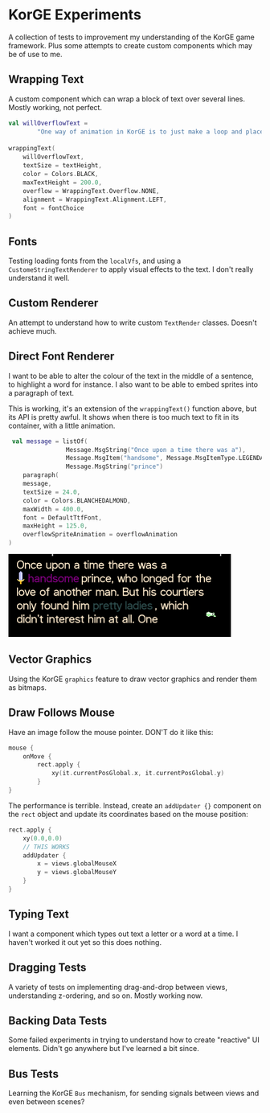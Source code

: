 # KorGE Experiments

A collection of tests to improvement my understanding of the KorGE game framework. Plus some attempts to create custom components which may be of use to me.

## Wrapping Text

A custom component which can wrap a block of text over several lines. Mostly working, not perfect.

```kotlin
val willOverflowText =
        "One way of animation in KorGE is to just make a loop and place a delay. This method allows you to define complex logic inside the loop and define state machines just by code."

wrappingText(
	willOverflowText,
	textSize = textHeight,
	color = Colors.BLACK,
	maxTextHeight = 200.0,
	overflow = WrappingText.Overflow.NONE,
	alignment = WrappingText.Alignment.LEFT,
	font = fontChoice
) 
```

## Fonts

Testing loading fonts from the `localVfs`, and using a `CustomeStringTextRenderer` to apply visual effects to the text. I don't really understand it well.

## Custom Renderer

An attempt to understand how to write custom `TextRender` classes. Doesn't achieve much.

## Direct Font Renderer

I want to be able to alter the colour of the text in the middle of a sentence, to highlight a word for instance. I also want to be able to embed sprites into a paragraph of text.

This is working, it's an extension of the `wrappingText()` function above, but its API is pretty awful. It shows when there is too much text to fit in its container, with a little animation.

```kotlin
 val message = listOf(
                Message.MsgString("Once upon a time there was a"),
                Message.MsgItem("handsome", Message.MsgItemType.LEGENDARY, sword),
                Message.MsgString("prince")
    paragraph(
    message,
	textSize = 24.0,
	color = Colors.BLANCHEDALMOND,
	maxWidth = 400.0,
	font = DefaultTtfFont,
	maxHeight = 125.0,
	overflowSpriteAnimation = overflowAnimation
)
```
![](direct-font-renderer.png)

## Vector Graphics

Using the KorGE `graphics` feature to draw vector graphics and render them as bitmaps.

## Draw Follows Mouse

Have an image follow the mouse pointer. DON'T do it like this:

```kotlin
mouse {
    onMove {
        rect.apply {
            xy(it.currentPosGlobal.x, it.currentPosGlobal.y)
        }
}
```

The performance is terrible. Instead, create an `addUpdater {}` component on the `rect` object and update its coordinates based on the mouse position:

```kotlin
rect.apply {
    xy(0.0,0.0)
    // THIS WORKS
    addUpdater {
        x = views.globalMouseX
        y = views.globalMouseY
    }
}
```

## Typing Text

I want a component which types out text a letter or a word at a time. I haven't worked it out yet so this does nothing.

## Dragging Tests

A variety of tests on implementing drag-and-drop between views, understanding z-ordering, and so on. Mostly working now.

## Backing Data Tests

Some failed experiments in trying to understand how to create "reactive" UI elements. Didn't go anywhere but I've learned a bit since.

## Bus Tests

Learning the KorGE `Bus` mechanism, for sending signals between views and even between scenes?
